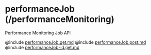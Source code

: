 <!--
    ATTENTION: This file was generated via gradle!
               Do NOT manually edit this file! Any such changes will be overwritten!
-->

# performanceJob (/performanceMonitoring)

Performance Monitoring Job API

@include [performanceJob.get.md](performanceJob.get.md)
@include [performanceJob.post.md](performanceJob.post.md)
@include [performanceJob-id.get.md](performanceJob-id.get.md)
